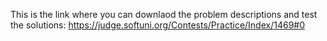 This is the link where you can downlaod the problem descriptions and test the solutions:
https://judge.softuni.org/Contests/Practice/Index/1469#0
